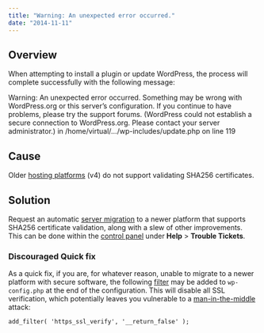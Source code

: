 ```yaml
---
title: "Warning: An unexpected error occurred."
date: "2014-11-11"
---
```


## Overview

When attempting to install a plugin or update WordPress, the process will complete successfully with the following message:

Warning: An unexpected error occurred. Something may be wrong with WordPress.org or this server’s configuration. If you continue to have problems, please try the support forums. (WordPress could not establish a secure connection to WordPress.org. Please contact your server administrator.) in /home/virtual/.../wp-includes/update.php on line 119

## Cause

Older [hosting platforms](https://kb.apiscp.com/platform/determining-platform-version/ "Determining platform version") (v4) do not support validating SHA256 certificates.

## Solution

Request an automatic [server migration](https://kb.apiscp.com/platform/migrating-another-server/ "Migrating to another server") to a newer platform that supports SHA256 certificate validation, along with a slew of other improvements. This can be done within the [control panel](https://kb.apiscp.com/control-panel/logging-into-the-control-panel/ "Logging into the control panel") under **Help** > **Trouble Tickets**.

### Discouraged Quick fix

As a quick fix, if you are, for whatever reason, unable to migrate to a newer platform with secure software, the following [filter](https://codex.wordpress.org/Plugin_API) may be added to `wp-config.php` at the end of the configuration. This will disable all SSL verification, which potentially leaves you vulnerable to a [man-in-the-middle](https://en.wikipedia.org/wiki/Man-in-the-middle_attack) attack:

```
add_filter( 'https_ssl_verify', '__return_false' );
```
